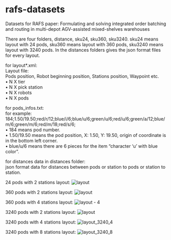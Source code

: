 # rafs-datasets
Datasets for RAFS paper: Formulating and solving integrated order batching and routing in multi-depot AGV-assisted mixed-shelves warehouses

There are four folders, distance, sku24, sku360, sku3240. sku24 means layout with 24 pods, sku360 means layout with 360 pods, sku3240 means layout with 3240 pods. In the distances folders gives the json format files for every layout.


for layout*.xml: \
Layout file: \
Pods position, Robot beginning position, Stations position, Waypoint etc. \
•	N X tier \
•	N X pick station \
•	N X robots \
•	N X pods

for pods_infos.txt: \
for example: 184;1.50/19.50;red/r/12;blue/i/6;blue/u/6;green/u/6;red/u/6;green/a/12;blue/m/6;green/m/6;red/m/18;red/s/6; \
•	184 means pod number. \
•	1.50/19.50 means the pod position, X: 1.50, Y: 19.50, origin of coordinate is in the bottom left corner. \
•	blue/u/6 means there are 6 pieces for the item “character ‘u’ with blue color”.

for distances data in distances folder: \
json format data for distances between pods or station to pods or station to station.



24 pods with 2 stations layout:
![layout](https://user-images.githubusercontent.com/61032543/162757138-cf804594-0423-4312-80a5-d41a87f0e340.png)

360 pods with 2 stations layout:
![layout](https://user-images.githubusercontent.com/61032543/162757436-eeb2f9ff-4821-4460-9241-471952914ceb.png)

360 pods with 4 stations layout:
![layout - 4](https://user-images.githubusercontent.com/61032543/162757473-b960f27e-67af-4ffc-9358-f43bade3dda0.png)

3240 pods with 2 stations layout:
![layout](https://user-images.githubusercontent.com/61032543/162757568-efb5eda0-f959-4ddb-a567-062c98c54b0d.png)

3240 pods with 4 stations layout:
![layout_3240_4](https://user-images.githubusercontent.com/61032543/162757614-ea09a803-9884-42c6-ab28-afde02876863.png)

3240 pods with 8 stations layout:
![layout_3240_8](https://user-images.githubusercontent.com/61032543/162757637-fbf4a6c1-40ef-45b0-8347-bacc05e56757.png)
